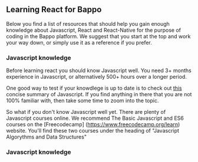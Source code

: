 ## Learning React for Bappo

Below you find a list of resources that should help you gain enough knowledge about Javascript, React and React-Native for the purpose of coding in the Bappo platform.
We suggest that you start at the top and work your way down, or simply use it as a reference if you prefer.

### Javascript knowledge
Before learning react you should know Javascript well. You need 3+ months experience in Javascript, or alternatively 500+ hours over a longer period. 

One good way to test if your knowdlege is up to date is to check out [this](https://developer.mozilla.org/en-US/docs/Web/JavaScript/A_re-introduction_to_JavaScript) concise summary of Javascript. If you find anything in there that you are not 100% familiar with, then take some time to zoom into the topic.

So what if you don't know Javascript well yet.
There are plenty of Javascript courses online. We recommend The Basic Javascript and ES6 courses on the [Freecodecamp] (https://www.freecodecamp.org/learn) website.  You'll find these two courses under the heading of "Javascript Algorythms and Data Structures"

### Javascript knowledge


